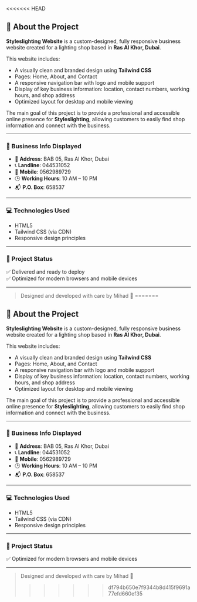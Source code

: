 <<<<<<< HEAD
## 🧾 About the Project

**Styleslighting Website** is a custom-designed, fully responsive business website created for a lighting shop based in **Ras Al Khor, Dubai**.

This website includes:
- A visually clean and branded design using **Tailwind CSS**
- Pages: Home, About, and Contact
- A responsive navigation bar with logo and mobile support
- Display of key business information: location, contact numbers, working hours, and shop address
- Optimized layout for desktop and mobile viewing

The main goal of this project is to provide a professional and accessible online presence for **Styleslighting**, allowing customers to easily find shop information and connect with the business.

---

### 🏪 Business Info Displayed

- 📍 **Address**: BAB 05, Ras Al Khor, Dubai  
- 📞 **Landline**: 044531052  
- 📱 **Mobile**: 0562989729  
- 🕒 **Working Hours**: 10 AM – 10 PM  
- 📬 **P.O. Box**: 658537  

---

### 💻 Technologies Used

- HTML5
- Tailwind CSS (via CDN)
- Responsive design principles

---

### 🚀 Project Status

✅ Delivered and ready to deploy  
✅ Optimized for modern browsers and mobile devices

---

> Designed and developed with care by Mihad 🌟
=======
## 🧾 About the Project

**Styleslighting Website** is a custom-designed, fully responsive business website created for a lighting shop based in **Ras Al Khor, Dubai**.

This website includes:
- A visually clean and branded design using **Tailwind CSS**
- Pages: Home, About, and Contact
- A responsive navigation bar with logo and mobile support
- Display of key business information: location, contact numbers, working hours, and shop address
- Optimized layout for desktop and mobile viewing

The main goal of this project is to provide a professional and accessible online presence for **Styleslighting**, allowing customers to easily find shop information and connect with the business.

---

### 🏪 Business Info Displayed

- 📍 **Address**: BAB 05, Ras Al Khor, Dubai  
- 📞 **Landline**: 044531052  
- 📱 **Mobile**: 0562989729  
- 🕒 **Working Hours**: 10 AM – 10 PM  
- 📬 **P.O. Box**: 658537  

---

### 💻 Technologies Used

- HTML5
- Tailwind CSS (via CDN)
- Responsive design principles

---

### 🚀 Project Status


✅ Optimized for modern browsers and mobile devices

---

> Designed and developed with care by Mihad 🌟
>>>>>>> df794b650e7f9344b8d415f9691a77efd660ef35
